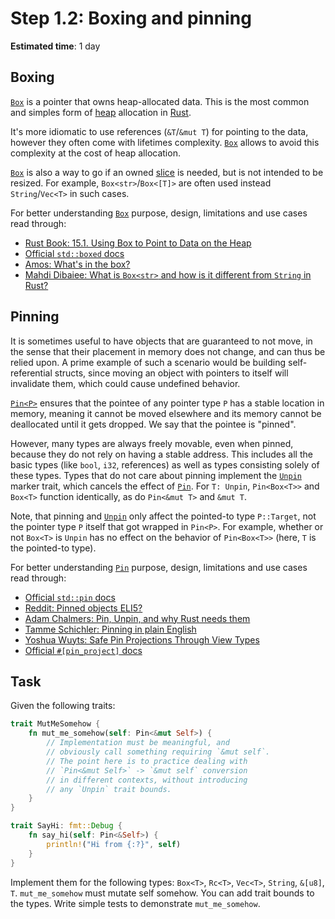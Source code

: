 Step 1.2: Boxing and pinning
============================

__Estimated time__: 1 day




## Boxing

[`Box`] is a pointer that owns heap-allocated data. This is the most common and simples form of [heap] allocation in [Rust].

It's more idiomatic to use references (`&T`/`&mut T`) for pointing to the data, however they often come with lifetimes complexity. [`Box`] allows to avoid this complexity at the cost of heap allocation.

[`Box`] is also a way to go if an owned [slice] is needed, but is not intended to be resized. For example, `Box<str>`/`Box<[T]>` are often used instead `String`/`Vec<T>` in such cases.

For better understanding [`Box`] purpose, design, limitations and use cases read through:
- [Rust Book: 15.1. Using Box to Point to Data on the Heap][1]
- [Official `std::boxed` docs][`std::boxed`]
- [Amos: What's in the box?][3]
- [Mahdi Dibaiee: What is `Box<str>` and how is it different from `String` in Rust?][8]




## Pinning

It is sometimes useful to have objects that are guaranteed to not move, in the sense that their placement in memory does not change, and can thus be relied upon. A prime example of such a scenario would be building self-referential structs, since moving an object with pointers to itself will invalidate them, which could cause undefined behavior.

[`Pin<P>`][`Pin`] ensures that the pointee of any pointer type `P` has a stable location in memory, meaning it cannot be moved elsewhere and its memory cannot be deallocated until it gets dropped. We say that the pointee is "pinned".

However, many types are always freely movable, even when pinned, because they do not rely on having a stable address. This includes all the basic types (like `bool`, `i32`, references) as well as types consisting solely of these types. Types that do not care about pinning implement the [`Unpin`] marker trait, which cancels the effect of [`Pin`]. For `T: Unpin`, `Pin<Box<T>>` and `Box<T>` function identically, as do `Pin<&mut T>` and `&mut T`.

Note, that pinning and [`Unpin`] only affect the pointed-to type `P::Target`, not the pointer type `P` itself that got wrapped in `Pin<P>`. For example, whether or not `Box<T>` is `Unpin` has no effect on the behavior of `Pin<Box<T>>` (here, `T` is the pointed-to type).

For better understanding [`Pin`] purpose, design, limitations and use cases read through:
- [Official `std::pin` docs][`std::pin`]
- [Reddit: Pinned objects ELI5?][2]
- [Adam Chalmers: Pin, Unpin, and why Rust needs them][4]
- [Tamme Schichler: Pinning in plain English][5]
- [Yoshua Wuyts: Safe Pin Projections Through View Types][6]
- [Official `#[pin_project]` docs][7]




## Task

Given the following traits:
```rust
trait MutMeSomehow {
    fn mut_me_somehow(self: Pin<&mut Self>) {
        // Implementation must be meaningful, and
        // obviously call something requiring `&mut self`.
        // The point here is to practice dealing with
        // `Pin<&mut Self>` -> `&mut self` conversion
        // in different contexts, without introducing 
        // any `Unpin` trait bounds.
    }
}
```
```rust
trait SayHi: fmt::Debug {
    fn say_hi(self: Pin<&Self>) {
        println!("Hi from {:?}", self)
    }
}
```

Implement them for the following types: `Box<T>`, `Rc<T>`, `Vec<T>`, `String`, `&[u8]`, `T`. 
`mut_me_somehow` must mutate self somehow. You can add trait bounds to the types.
Write simple tests to demonstrate `mut_me_somehow`.


[`Box`]: https://doc.rust-lang.org/std/boxed/struct.Box.html
[`Pin`]: https://doc.rust-lang.org/std/pin/struct.Pin.html
[`std::boxed`]: https://doc.rust-lang.org/std/boxed/index.html
[`std::pin`]: https://doc.rust-lang.org/std/pin/index.html
[`Unpin`]: https://doc.rust-lang.org/std/marker/trait.Unpin.html
[heap]: https://en.wikipedia.org/wiki/Memory_management#HEAP
[Rust]: https://www.rust-lang.org
[slice]: https://doc.rust-lang.org/std/primitive.slice.html

[1]: https://doc.rust-lang.org/book/ch15-01-box.html
[2]: https://www.reddit.com/r/rust/comments/9akmqv/pinned_objects_eli5
[3]: https://fasterthanli.me/articles/whats-in-the-box
[4]: https://blog.adamchalmers.com/pin-unpin
[5]: https://blog.schichler.dev/pinning-in-plain-english-ckwdq3pd0065zwks10raohh85
[6]: https://blog.yoshuawuyts.com/safe-pin-projections-through-view-types
[7]: https://docs.rs/pin-project/latest/pin_project/attr.pin_project.html
[8]: https://mahdi.blog/rust-box-str-vs-string
